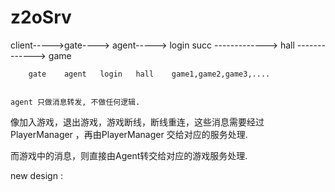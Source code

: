 # z2oSrv

                                
client----->gate----> agent-----> login
                                          succ
                                      -------------> hall
                                      -------------> game


        gate    agent   login   hall    game1,game2,game3,....


    agent 只做消息转发, 不做任何逻辑.




像加入游戏，退出游戏，游戏断线，断线重连，这些消息需要经过PlayerManager ，再由PlayerManager 交给对应的服务处理.

而游戏中的消息，则直接由Agent转交给对应的游戏服务处理.



new design :
    